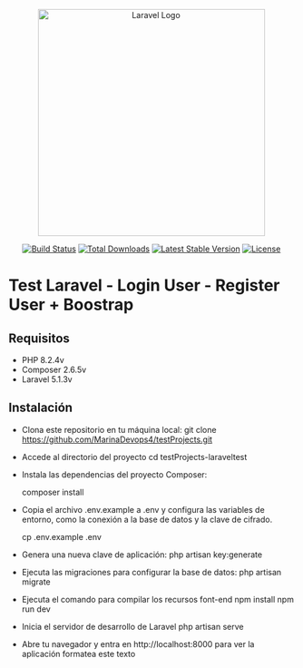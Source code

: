 <p align="center"><a href="https://laravel.com" target="_blank"><img src="https://raw.githubusercontent.com/laravel/art/master/logo-lockup/5%20SVG/2%20CMYK/1%20Full%20Color/laravel-logolockup-cmyk-red.svg" width="400" alt="Laravel Logo"></a></p>

<p align="center">
<a href="https://github.com/laravel/framework/actions"><img src="https://github.com/laravel/framework/workflows/tests/badge.svg" alt="Build Status"></a>
<a href="https://packagist.org/packages/laravel/framework"><img src="https://img.shields.io/packagist/dt/laravel/framework" alt="Total Downloads"></a>
<a href="https://packagist.org/packages/laravel/framework"><img src="https://img.shields.io/packagist/v/laravel/framework" alt="Latest Stable Version"></a>
<a href="https://packagist.org/packages/laravel/framework"><img src="https://img.shields.io/packagist/l/laravel/framework" alt="License"></a>
</p>

# Test Laravel - Login User - Register User + Boostrap

## Requisitos

- PHP 8.2.4v
- Composer 2.6.5v
- Laravel 5.1.3v

## Instalación
- Clona este repositorio en tu máquina local:
   git clone https://github.com/MarinaDevops4/testProjects.git
  
-  Accede al directorio del proyecto
   cd testProjects-laraveltest
   
- Instala las dependencias del proyecto Composer:

    composer install
- Copia el archivo .env.example a .env y configura las variables de entorno, como la conexión a la base de datos y la clave de cifrado.

  cp .env.example .env

- Genera una nueva clave de aplicación:
   php artisan key:generate

- Ejecuta las migraciones para configurar la base de datos:
   php artisan migrate

- Ejecuta el comando para compilar los recursos font-end
   npm install
   npm run dev

- Inicia el servidor de desarrollo de Laravel
   php artisan serve

- Abre tu navegador y entra en http://localhost:8000 para ver la aplicación formatea este texto

